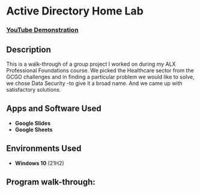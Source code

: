 <h1>Active Directory Home Lab</h1>

 ### [YouTube Demonstration](https://www.youtube.com/watch?v=FwPQQPztV64)

<h2>Description</h2>
This is a walk-through of a group project I worked on during my ALX Professional Foundations course. We picked the Healthcare sector from the GCGO challenges and in finding a particular problem we would like to solve, we chose Data Security -to give it a broad name. And we came up with satisfactory solutions.
<br />


<h2>Apps and Software Used</h2>

- <b>Google Slides</b> 
- <b>Google Sheets</b>

<h2>Environments Used </h2>

- <b>Windows 10</b> (21H2)

<h2>Program walk-through:</h2>

<p align="center">
  
</p>

<!--
 ```diff
- text in red
+ text in green
! text in orange
# text in gray
@@ text in purple (and bold)@@
```
--!>
